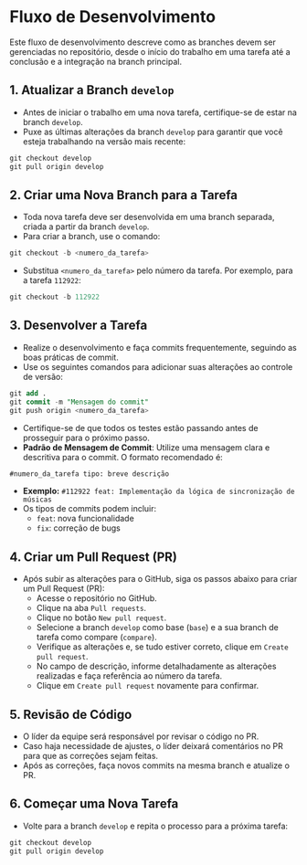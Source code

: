 # Fluxo de Desenvolvimento

Este fluxo de desenvolvimento descreve como as branches devem ser gerenciadas no repositório, desde o início do trabalho em uma tarefa até a conclusão e a integração na branch principal.

## 1. Atualizar a Branch `develop`
- Antes de iniciar o trabalho em uma nova tarefa, certifique-se de estar na branch `develop`.  
- Puxe as últimas alterações da branch `develop` para garantir que você esteja trabalhando na versão mais recente:
```sql
git checkout develop
git pull origin develop
```

## 2. Criar uma Nova Branch para a Tarefa
- Toda nova tarefa deve ser desenvolvida em uma branch separada, criada a partir da branch `develop`.
- Para criar a branch, use o comando:
```sql
git checkout -b <numero_da_tarefa>
```
- Substitua `<numero_da_tarefa>` pelo número da tarefa. Por exemplo, para a tarefa `112922`:
```sql
git checkout -b 112922
```

## 3. Desenvolver a Tarefa
- Realize o desenvolvimento e faça commits frequentemente, seguindo as boas práticas de commit.
- Use os seguintes comandos para adicionar suas alterações ao controle de versão:
```sql
git add .
git commit -m "Mensagem do commit"
git push origin <numero_da_tarefa>
```
- Certifique-se de que todos os testes estão passando antes de prosseguir para o próximo passo.
- **Padrão de Mensagem de Commit**: Utilize uma mensagem clara e descritiva para o commit. O formato recomendado é:
```sql
#numero_da_tarefa tipo: breve descrição
```
- **Exemplo:** `#112922 feat: Implementação da lógica de sincronização de músicas`
- Os tipos de commits podem incluir:
  - `feat`: nova funcionalidade
  - `fix`: correção de bugs

## 4. Criar um Pull Request (PR)
- Após subir as alterações para o GitHub, siga os passos abaixo para criar um Pull Request (PR):
  - Acesse o repositório no GitHub.
  - Clique na aba `Pull requests`.
  - Clique no botão `New pull request`.
  - Selecione a branch `develop` como base (`base`) e a sua branch de tarefa como compare (`compare`).
  - Verifique as alterações e, se tudo estiver correto, clique em `Create pull request`.
  - No campo de descrição, informe detalhadamente as alterações realizadas e faça referência ao número da tarefa.
  - Clique em `Create pull request` novamente para confirmar.

## 5. Revisão de Código
- O líder da equipe será responsável por revisar o código no PR.
- Caso haja necessidade de ajustes, o líder deixará comentários no PR para que as correções sejam feitas.
- Após as correções, faça novos commits na mesma branch e atualize o PR.

## 6. Começar uma Nova Tarefa
- Volte para a branch `develop` e repita o processo para a próxima tarefa:
```sql
git checkout develop
git pull origin develop
```
